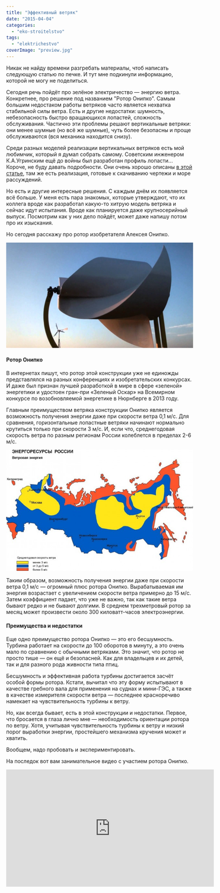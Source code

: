 ```yaml
---
title: "Эффективный ветряк"
date: "2015-04-04"
categories: 
  - "eko-stroitelstvo"
tags: 
  - "elektrichestvo"
coverImage: "preview.jpg"
---
```


Никак не найду времени разгребать материалы, чтоб написать следующую статью по печке. И тут мне подкинули информацию, которой не могу не поделиться.

Сегодня речь пойдёт про зелёное электричество — энергию ветра. Конкретнее, про решение под названием "Ротор Онипко". Самым большим недостаком работы ветряков часто является нехватка стабильной силы ветра. Есть и другие недостатки: шумность, небезопасность быстро вращающихся лопастей, сложность обслуживания. Частично эти проблемы решают вертикальные ветряки: они менее шумные (но всё же шумные), чуть более безопасны и проще обслуживаются (вся механика находится снизу).

Среди разных моделей реализации вертикальных ветряков есть мой любимчик, который я думал собрать самому. Советским инженером К.А.Угринским ещё до войны был разработан профиль лопасти... Короче, не буду давать подробности. Они очень хорошо описаны [в этой статье](http://www.mirodolie.ru/node/2372 "Самодельный вертикальный ветряк"), там же есть реализация, готовые к скачиванию чертежи и море рассуждений.

Но есть и другие интересные решения. С каждым днём их появляется всё больше. У меня есть пара знакомых, которые утверждают, что их коллега вроде как разработал какую-то хитрую модель ветряка и сейчас идут испытания. Вроде как планируется даже крупносерийный выпуск. Посмотрим как у них дело пойдёт, может даже напишу потом про их изыскания.

Но сегодня расскажу про ротор изобретателя Алексея Онипко.

![rotor](images/rotor.jpg)

#### Ротор Онипко

В интернетах пишут, что ротор этой конструкции уже не единожды представлялся на разных конференциях и изобретательских конкурсах. И даже был признан лучшей разработкой в мире в сфере «зеленой» энергетики и удостоен гран-при «Зеленый Оскар» на Всемирном конкурсе по возобновляемой энергетике в Нюрнберге в 2013 году.

Главным преимуществом ветряка конструкции Онипко является возможность получения энергии даже при скорости ветра 0,1 м/с. Для сравнения, горизонтальные лопастные ветряки начинают нормально крутиться только при скорости 3 м/с. И, если что, среднегодовая скорость ветра по разным регионам России колеблется в пределах 2-6 м/с.

![Карта среднегодовой скорости ветра по России](images/map.jpg)

Таким образом, возможность получения энергии даже при скорости ветра 0,1 м/с — огромный плюс ротора Онипко. Вырабатываемая им энергия возрастает с увеличением скорости ветра примерно до 15 м/с. Затем коэффициент падает, что уже не важно, так как такие ветра бывают редко и не бывают долгими. В среднем трехметровый ротор за месяц может произвести около 300 киловатт-часов электроэнергии.

#### Преимущества и недостатки

Еще одно преимущество ротора Онипко — это его бесшумность. Турбина работает на скорости до 100 оборотов в минуту, а это очень мало по сравнению с обычными ветряками. Это значит, что ротор не просто тише — он ещё и безопасней. Как для владельцев и их детей, так и для разного рода живности типа птиц.

Бесшумность и эффективная работа турбины достигается засчёт особой формы ротора. Кстати, вычитал что эту форму испытывают в качестве гребного вала для применения на суднах и мини-ГЭС, а также в качестве измерителя скорости ветра — последнее красноречиво намекает на чувствительность турбины к ветру.

Но, как всегда бывает, есть в этой конструкции и недостатки. Первое, что бросается в глаза лично мне — необходимость ориентации ротора по ветру. Хотя, учитывая чувствительность турбины к ветру и низкий порог выработки энергии, простейшего механизма кручения может и хватить.

Вообщем, надо пробовать и экспериментировать.

На последок вот вам занимательное видео с участием ротора Онипко.

<iframe src="https://www.youtube.com/embed/dOnFZOh7FHk" width="560" height="315" frameborder="0" allowfullscreen="allowfullscreen"></iframe>
